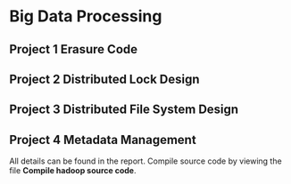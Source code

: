 # Big Data Processing

## Project 1 Erasure Code

## Project 2 Distributed Lock Design

## Project 3 Distributed File System Design

## Project 4 Metadata Management

All details can be found in the report. Compile source code by viewing the file **Compile hadoop source code**.
